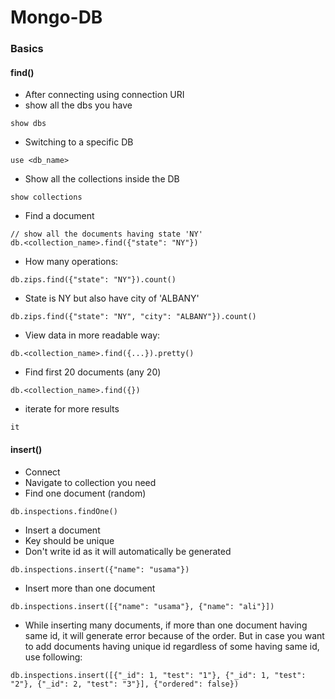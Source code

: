 # Mongo-DB
### Basics
#### find()
* After connecting using connection URI
* show all the dbs you have
```
show dbs
```
* Switching to a specific DB
```
use <db_name>
```
* Show all the collections inside the DB
```
show collections
```
* Find a document
```
// show all the documents having state 'NY'
db.<collection_name>.find({"state": "NY"})
```
* How many operations:
```
db.zips.find({"state": "NY"}).count()
```
* State is NY but also have city of 'ALBANY'
```
db.zips.find({"state": "NY", "city": "ALBANY"}).count()
```
* View data in more readable way:
```
db.<collection_name>.find({...}).pretty()
```
* Find first 20 documents (any 20)
```
db.<collection_name>.find({})
```
* iterate for more results
```
it
```
#### insert()
* Connect
* Navigate to collection you need
* Find one document (random)
```
db.inspections.findOne()
```
* Insert a document
* Key should be unique
* Don't write id as it will automatically be generated
```
db.inspections.insert({"name": "usama"})
```
* Insert more than one document
```
db.inspections.insert([{"name": "usama"}, {"name": "ali"}])
```
* While inserting many documents, if more than one document having same id, it will generate error because of the order. But in case you want to add documents having unique id regardless of some having same id, use following:
```
db.inspections.insert([{"_id": 1, "test": "1"}, {"_id": 1, "test": "2"}, {"_id": 2, "test": "3"}], {"ordered": false})
```
